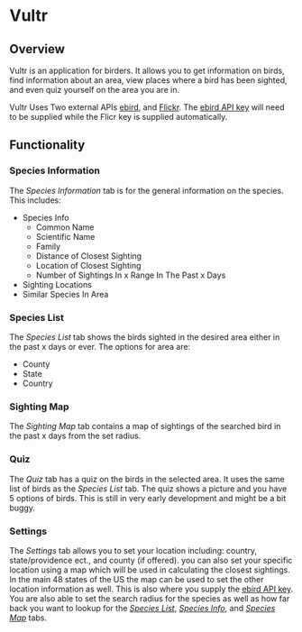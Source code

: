 # Vultr

## Overview
Vultr is an application for birders. It allows you to get information on birds, find information about an area, view places where a bird has been sighted, and even quiz yourself on the area you are in.

Vultr Uses Two external APIs [ebird](https://ebird.org/home), and  [Flickr](https://flickr.com). The [ebird API key](https://ebird.org/api/keygen) will need to be supplied while the Flicr key is supplied automatically.

## Functionality

### Species Information

The _Species Information_ tab is for the general information on the species. This includes:
* Species Info
  - Common Name
  - Scientific Name
  - Family
  - Distance of Closest Sighting
  - Location of Closest Sighting
  - Number of Sightings In x Range In The Past x Days
* Sighting Locations
* Similar Species In Area

### Species List

The _Species List_ tab shows the birds sighted in the desired area either in the past x days or ever. The options for area are:
* County
* State
* Country

### Sighting Map

The _Sighting Map_ tab contains a map of sightings of the searched bird in the past x days from the set radius.

### Quiz

The _Quiz_ tab has a quiz on the birds in the selected area. It uses the same list of birds as the _Species List_ tab. The quiz shows a picture and you have 5 options of birds. This is still in very early development and might be a bit buggy.

### Settings

The _Settings_ tab allows you to set your location including: country, state/providence ect., and county (if offered). you can also set your specific location using a map which will be used in calculating the closest sightings. In the main 48 states of the US the map can be used to set the other location information as well. This is also where you supply the [ebird API key](https://ebird.org/api/keygen). You are also able to set the search radius for the species as well as how far back you want to lookup for the [_Species List_](README.md#species_list), [_Species Info_](README.md#species_info), and [_Species Map_](README.md#species_map) tabs.
